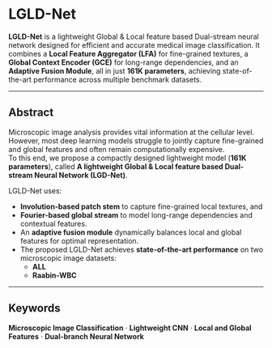 # LGLD-Net

**LGLD-Net** is a lightweight Global & Local feature based Dual-stream neural network designed for efficient and accurate medical image classification. It combines a **Local Feature Aggregator (LFA)** for fine-grained textures, a **Global Context Encoder (GCE)** for long-range dependencies, and an **Adaptive Fusion Module**, all in just **161K parameters**, achieving state-of-the-art performance across multiple benchmark datasets.

---

## Abstract

Microscopic image analysis provides vital information at the cellular level. However, most deep learning models struggle to jointly capture fine-grained and global features and often remain computationally expensive.  
To this end, we propose a compactly designed lightweight model (**161K parameters**), called **A lightweight Global & Local feature based Dual-stream Neural Network (LGD-Net)**.  

LGLD-Net uses:
- **Involution-based patch stem** to capture fine-grained local textures, and  
- **Fourier-based global stream** to model long-range dependencies and contextual features.
- An **adaptive fusion module** dynamically balances local and global features for optimal representation.
- The proposed LGLD-Net achieves **state-of-the-art performance** on two microscopic image datasets:
    - **ALL**
    - **Raabin-WBC**

---

## Keywords

**Microscopic Image Classification** · **Lightweight CNN** · **Local and Global Features** · **Dual-branch Neural Network**
